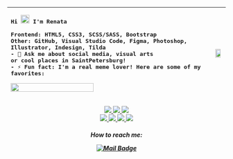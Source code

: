 

|<samp><p align = "left">Hi <img src="https://raw.githubusercontent.com/MartinHeinz/MartinHeinz/master/wave.gif" width="20px"> I'm Renata </br></br> Frontend: HTML5, CSS3, SCSS/SASS, Bootstrap</br>Other: GitHub, Visual Studio Code, Figma, Photoshop, Illustrator, Indesign, Tilda</br> - 💬 Ask me about social media, visual arts </br> or cool places in SaintPetersburg!</br>- ⚡ Fun fact: I'm a real meme lover! Here are some of my favorites:</br></br><img src="https://sun9-34.userapi.com/impg/q-2ZRt7UycXLJ0CM37_ThKMJ7F54SnX1ktfHug/qGDF2NpPhg0.jpg?size=997x1089&quality=95&sign=71edc175e9763ce7a10dc9282c392b53&type=album" width=65% height=100%></p></samp>|<img src="https://archive-media.palanq.win/bant/image/1651/29/1651296106415.png" width=80% height=100%>|
|-----:|---------------|

<p align="center">
  <a href = "">
    <img src ="https://img.shields.io/badge/HTML5-E34F26?style=for-the-badge&logo=html5&logoColor=white">
  <a href="">
    <img src="https://img.shields.io/badge/Figma-007ACC?style=for-the-badge&logo=figma&logoColor=white">
  <a href = "">
    <img src ="https://img.shields.io/badge/C%2B%2B-00599C?style=for-the-badge&logo=c%2B%2B&logoColor=white"></br>
  <a href="https://www.adobe.com/products/illustrator.html">
    <img src="https://img.shields.io/badge/Illustrator-FF9A00?style=for-the-badge&logo=adobeillustrator&logoColor=white">
<a href="https://www.adobe.com/products/photoshop.html">
  <img src="https://img.shields.io/badge/Photoshop-31A8FF?style=for-the-badge&logo=adobephotoshop&logoColor=white">
<a href="https://www.adobe.com/products/indesign.html">
    <img src="https://img.shields.io/badge/InDesign-EF7C00?style=for-the-badge&logo=adobeindesign&logoColor=white">
<a href="https://tilda.cc/">
    <img src="https://img.shields.io/badge/Tilda-54A0FF?style=for-the-badge&logo=tilda&logoColor=white">
</a>
</p>
    
    
<h5 align="center">How to reach me: </p>

[![Mail Badge](https://img.shields.io/badge/-Email-c0392b?style=flat&labelColor=c0392b&logo=gmail&logoColor=white)](mailto:remirowa@gmail.com)
